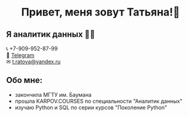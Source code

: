 <h1 align="center"> Привет, меня зовут Татьяна!👋</h1>

## Я аналитик данных 👨‍💻

📞 +7-909-952-87-99   
📲 [Telegram](https://t.me/TatiRatova)   
✉ t.ratova@yandex.ru
  
## Обо мне:
- закончила МГТУ им. Баумана
- прошла KARPOV.COURSES по специальности "Аналитик данных"
- изучаю Python и SQL по серии курсов "Поколение Python"

